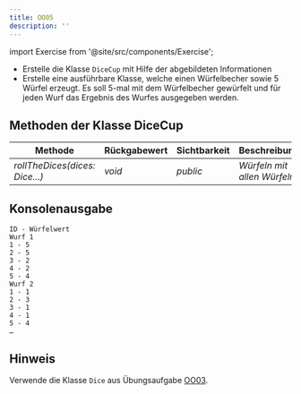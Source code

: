 ```yaml
---
title: OO05
description: ''
---
```


import Exercise from '@site/src/components/Exercise';

- Erstelle die Klasse `DiceCup` mit Hilfe der abgebildeten Informationen
- Erstelle eine ausführbare Klasse, welche einen Würfelbecher sowie 5 Würfel
  erzeugt. Es soll 5-mal mit dem Würfelbecher gewürfelt und für jeden Wurf das
  Ergebnis des Wurfes ausgegeben werden.

## Methoden der Klasse DiceCup

| Methode                        | Rückgabewert | Sichtbarkeit | Beschreibung                |
| ------------------------------ | ------------ | ------------ | --------------------------- |
| _rollTheDices(dices: Dice...)_ | _void_       | _public_     | _Würfeln mit allen Würfeln_ |

## Konsolenausgabe

```console
ID - Würfelwert
Wurf 1
1 - 5
2 - 5
3 - 2
4 - 2
5 - 4
Wurf 2
1 - 1
2 - 3
3 - 1
4 - 1
5 - 4
…
```

## Hinweis

Verwende die Klasse `Dice` aus Übungsaufgabe [OO03](oo03.md).

<Exercise pullRequest="27" branchSuffix="oo/05" />
